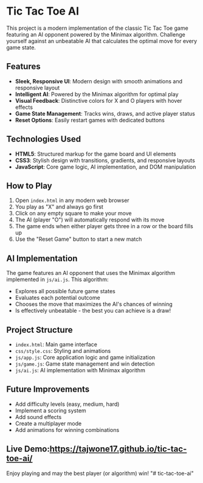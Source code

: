 # Tic Tac Toe AI

This project is a modern implementation of the classic Tic Tac Toe game featuring an AI opponent powered by the Minimax algorithm. Challenge yourself against an unbeatable AI that calculates the optimal move for every game state.

## Features

- **Sleek, Responsive UI**: Modern design with smooth animations and responsive layout
- **Intelligent AI**: Powered by the Minimax algorithm for optimal play
- **Visual Feedback**: Distinctive colors for X and O players with hover effects
- **Game State Management**: Tracks wins, draws, and active player status
- **Reset Options**: Easily restart games with dedicated buttons

## Technologies Used

- **HTML5**: Structured markup for the game board and UI elements
- **CSS3**: Stylish design with transitions, gradients, and responsive layouts
- **JavaScript**: Core game logic, AI implementation, and DOM manipulation

## How to Play

1. Open `index.html` in any modern web browser
2. You play as "X" and always go first
3. Click on any empty square to make your move
4. The AI (player "O") will automatically respond with its move
5. The game ends when either player gets three in a row or the board fills up
6. Use the "Reset Game" button to start a new match

## AI Implementation

The game features an AI opponent that uses the Minimax algorithm implemented in `js/ai.js`. This algorithm:

- Explores all possible future game states
- Evaluates each potential outcome
- Chooses the move that maximizes the AI's chances of winning
- Is effectively unbeatable - the best you can achieve is a draw!

## Project Structure

- `index.html`: Main game interface
- `css/style.css`: Styling and animations
- `js/app.js`: Core application logic and game initialization
- `js/game.js`: Game state management and win detection
- `js/ai.js`: AI implementation with Minimax algorithm

## Future Improvements

- Add difficulty levels (easy, medium, hard)
- Implement a scoring system
- Add sound effects
- Create a multiplayer mode
- Add animations for winning combinations
## Live Demo:https://tajwone17.github.io/tic-tac-toe-ai/
Enjoy playing and may the best player (or algorithm) win!
"# tic-tac-toe-ai" 
